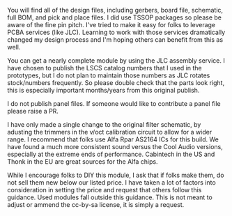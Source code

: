 You will find all of the design files, including gerbers, board file, schematic, full BOM, and pick and place files.  I did use TSSOP packages so please be aware of the fine pin pitch.  I've tried to make it easy for folks to leverage PCBA services (like JLC).  Learning to work with those services dramatically changed my design process and I'm hoping others can benefit from this as well.

You can get a nearly complete module by using the JLC assembly service.  I have chosen to publish the LSCS catalog numbers that I used in the prototypes, but I do not plan to maintain those numbers as JLC rotates stock/numbers frequently.  So please double check that the parts look right, this is especially important months/years from this original publish.

I do not publish panel files.  If someone would like to contribute a panel file please raise a PR.

I have only made a single change to the original filter schematic, by adusting the trimmers in the v/oct calibration circuit to allow for a wider range.  I recommend that folks use Alfa Rpar AS2164 ICs for this build.  We have found a much more consistent sound versus the Cool Audio versions, especially at the extreme ends of performance.  Cabintech in the US and Thonk in the EU are great sources for the Alfa chips.

While I encourage folks to DIY this module, I ask that if folks make them, do not sell them new below our listed price. I have taken a lot of factors into consideration in setting the price and request that others follow this guidance.  Used modules fall outside this guidance.  This is not meant to adjust or ammend the cc-by-sa license, it is simply a request.
